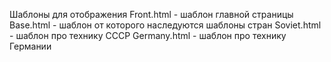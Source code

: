 Шаблоны для отображения
Front.html - шаблон главной страницы
Base.html - шаблон от которого наследуются шаблоны стран
Soviet.html - шаблон про технику СССР
Germany.html - шаблон про технику Германии
